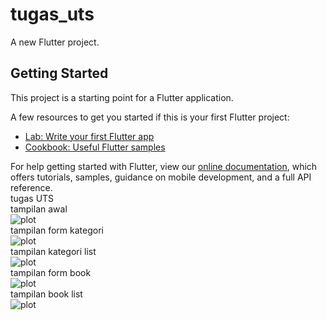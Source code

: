 # tugas_uts

A new Flutter project.

## Getting Started

This project is a starting point for a Flutter application.

A few resources to get you started if this is your first Flutter project:

- [Lab: Write your first Flutter app](https://flutter.dev/docs/get-started/codelab)
- [Cookbook: Useful Flutter samples](https://flutter.dev/docs/cookbook)

For help getting started with Flutter, view our
[online documentation](https://flutter.dev/docs), which offers tutorials,
samples, guidance on mobile development, and a full API reference.
<br>
tugas UTS
<br>
tampilan awal
<br>
![plot](./img/gambar1.jpeg)
<br>
tampilan form kategori
<br>
![plot](./img/gambar2.jpeg)
<br>
tampilan kategori list
<br>
![plot](./img/gambar3.jpeg)
<br>
tampilan form book
<br>
![plot](./img/gambar4.jpeg)
<br>
tampilan book list
<br>
![plot](./img/gambar5.jpeg)
<br>
